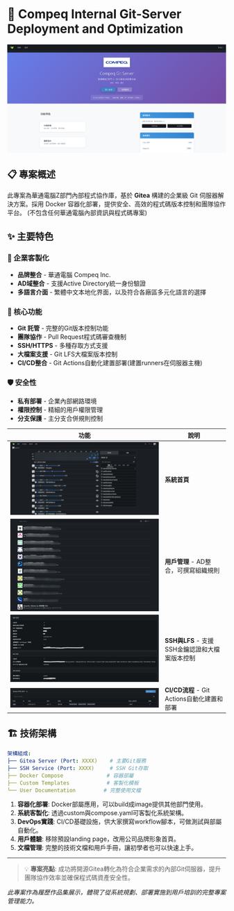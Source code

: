 # 🚀 Compeq Internal Git-Server Deployment and Optimization

![Gitea Logo](assets/landing.png)

## 📋 專案概述

此專案為華通電腦Z部門內部程式協作庫，基於 **Gitea** 構建的企業級 Git 伺服器解決方案。採用 Docker 容器化部署，提供安全、高效的程式碼版本控制和團隊協作平台。
(不包含任何華通電腦內部資訊與程式碼專案)

## ✨ 主要特色

### 🏢 企業客製化
- **品牌整合** - 華通電腦 Compeq Inc.
- **AD域整合** - 支援Active Directory統一身份驗證
- **多語言介面** - 繁體中文本地化界面，以及符合各廠區多元化語言的選擇

### 🔧 核心功能
- **Git 託管** - 完整的Git版本控制功能
- **團隊協作** - Pull Request程式碼審查機制
- **SSH/HTTPS** - 多種存取方式支援
- **大檔案支援** - Git LFS大檔案版本控制
- **CI/CD整合** - Git Actions自動化建置部署(建置runners在伺服器主機)

### 🛡️ 安全性
- **私有部署** - 企業內部網路環境
- **權限控制** - 精細的用戶權限管理
- **分支保護** - 主分支合併規則控制



| 功能 | 說明 |
|------|------|
| ![首頁](assets/home.png) | **系統首頁**  |
| ![用戶管理](assets/users.png) | **用戶管理** - AD整合，可撰寫組織規則 |
| ![SSH/LFS](assets/ssh_lfs.png) | **SSH與LFS** - 支援SSH金鑰認證和大檔案版本控制 |
| ![Git Actions](assets/actions_runner.png) | **CI/CD流程** - Git Actions自動化建置和部署 |

## 🏗️ 技術架構

```yaml
架構組成:
├── Gitea Server (Port: XXXX)    # 主要Git服務
├── SSH Service (Port: XXXX)     # SSH Git存取
├── Docker Compose              # 容器部屬
├── Custom Templates            # 客製化模板
└── User Documentation         # 完整使用文檔
```


1. **容器化部署**: Docker部屬應用，可以build成image提供其他部門使用。
2. **系統客製化**: 透過custom與compose.yaml可客製化系統架構。
3. **DevOps實踐**: CI/CD基礎設施，供大家撰寫workflow腳本，可做測試與部屬自動化。
4. **用戶體驗**: 移除預設landing page，改用公司品牌形象首頁。
5. **文檔管理**: 完整的技術文檔和用戶手冊，讓初學者也可以快速上手。

---

> 💡 **專案亮點**: 成功將開源Gitea轉化為符合企業需求的內部Git伺服器，提升團隊協作效率並確保程式碼資產安全性。

*此專案作為履歷作品集展示，體現了從系統規劃、部署實施到用戶培訓的完整專案管理能力。*

